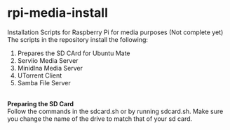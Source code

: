 # rpi-media-install
Installation Scripts for Raspberry Pi for media purposes (Not complete yet)<br>
The scripts in the repository install the following:<br>
<ol>
 <li>Prepares the SD CArd for Ubuntu Mate</li>
 <li>Serviio Media Server</li>
 <li>Minidlna Media Server</li>
 <li>UTorrent Client</li>
 <li>Samba File Server</li>
</ol><br>
<b>Preparing the SD Card</b><br>
 Follow the commands in the sdcard.sh or by running sdcard.sh. Make sure you change the name of the drive to match that of your sd card.<br>
